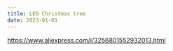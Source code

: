 ```yaml
---
title: LED Christmas tree
date: 2023-01-01
---
```


https://www.aliexpress.com/i/3256801552932013.html